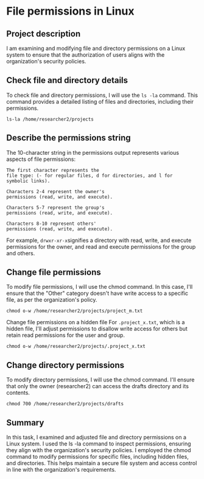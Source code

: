 # File permissions in Linux

## Project description
I am examining and modifying file and directory
permissions on a Linux system to ensure that the authorization of
users aligns with the organization's security policies. 



## Check file and directory details
To check file and directory permissions, I will use the  `ls -la`
command.
This command provides a detailed listing of files and directories,
including their permissions.

~~~
ls-la /home/researcher2/projects
~~~

## Describe the permissions string


The 10-character string in the permissions output represents various
aspects of file permissions:



	The first character represents the
	file type: (- for regular files, d for directories, and l for
	symbolic links).

	Characters 2-4 represent the owner's
	permissions (read, write, and execute).

	Characters 5-7 represent the group's
	permissions (read, write, and execute).

	Characters 8-10 represent others'
	permissions (read, write, and execute).


For example, `drwxr-xr-x`signifies a directory with read, write, and
execute permissions for the owner, and read and execute permissions
for the group and others.


## Change file permissions


To modify file permissions, I will use the chmod command. In this case,
I'll ensure that the "Other" category doesn't have write
access to a specific file, as per the organization's policy.

~~~
chmod o-w /home/researcher2/projects/project_m.txt
~~~

Change file permissions on a hidden file For
`.project_x.txt`, which is a hidden file, I'll adjust permissions to
disallow write access for others but retain read permissions for the
user and group.

~~~
chmod o-w /home/researcher2/projects/.project_x.txt
~~~

## Change directory permissions

To modify directory permissions, I will use the chmod command. I'll
ensure that only the owner (researcher2) can access the drafts
directory and its contents.
~~~
chmod 700 /home/researcher2/projects/drafts
~~~

## Summary


In this task, I examined and adjusted file and directory permissions on
a Linux system. I used the ls -la command to inspect permissions,
ensuring they align with the organization's security policies. I
employed the chmod command to modify permissions for specific files,
including hidden files, and directories. This helps maintain a secure
file system and access control in line with the organization's
requirements.




